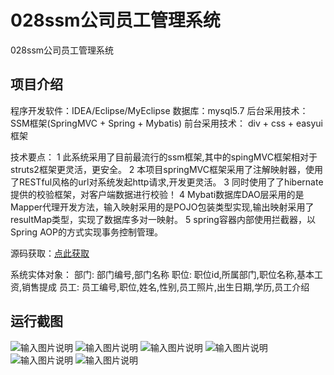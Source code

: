 # 028ssm公司员工管理系统
028ssm公司员工管理系统


## 项目介绍
程序开发软件：IDEA/Eclipse/MyEclipse 数据库：mysql5.7
后台采用技术： SSM框架(SpringMVC + Spring + Mybatis)
前台采用技术： div + css + easyui框架

技术要点：
1 此系统采用了目前最流行的ssm框架,其中的spingMVC框架相对于struts2框架更灵活，更安全。
2 本项目springMVC框架采用了注解映射器，使用了RESTful风格的url对系统发起http请求,开发更灵活。
3 同时使用了了hibernate提供的校验框架，对客户端数据进行校验！
4 Mybati数据库DAO层采用的是Mapper代理开发方法，输入映射采用的是POJO包装类型实现,输出映射采用了resultMap类型，实现了数据库多对一映射。
5 spring容器内部使用拦截器，以Spring AOP的方式实现事务控制管理。

源码获取：[点此获取](http://www.shuyue.fun/index.php?type=productinfo&id=129)

系统实体对象：
部门: 部门编号,部门名称
职位: 职位id,所属部门,职位名称,基本工资,销售提成
员工: 员工编号,职位,姓名,性别,员工照片,出生日期,学历,员工介绍

## 运行截图

![输入图片说明](https://images.gitee.com/uploads/images/2021/0316/094506_6053891e_863230.png "屏幕截图.png")
![输入图片说明](https://images.gitee.com/uploads/images/2021/0316/102155_839ce3d1_863230.png "屏幕截图.png")
![输入图片说明](https://images.gitee.com/uploads/images/2021/0316/102206_bbc7bdae_863230.png "屏幕截图.png")
![输入图片说明](https://images.gitee.com/uploads/images/2021/0316/102214_7cfa130e_863230.png "屏幕截图.png")
![输入图片说明](https://images.gitee.com/uploads/images/2021/0316/102223_99a10ae8_863230.png "屏幕截图.png")
![输入图片说明](https://images.gitee.com/uploads/images/2021/0316/102233_7351fe06_863230.png "屏幕截图.png")
